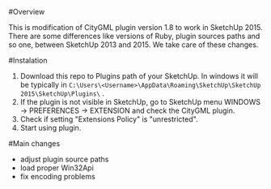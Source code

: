 #Overview

This is modification of CityGML plugin version 1.8 to work in SketchUp 2015. There are some differences like versions of Ruby, plugin sources paths
and so one, between SketchUp 2013 and 2015. We take care of these changes.

#Instalation

1. Download this repo to Plugins path of your SketchUp. In windows it will be typically in `C:\Users\<Username>\AppData\Roaming\SketchUp\SketchUp 2015\SketchUp\Plugins\` .
2. If the plugin is not visible in SketchUp, go to SketchUp menu WINDOWS -> PREFERENCES -> EXTENSION and check the CityGML plugin.
3. Check if setting "Extensions Policy" is "unrestricted".
3. Start using plugin.

#Main changes

* adjust plugin source paths
* load proper Win32Api
* fix encoding problems
